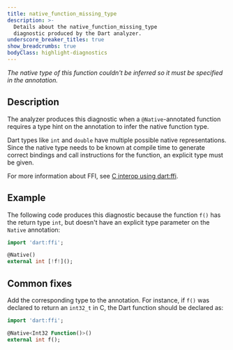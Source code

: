 ```yaml
---
title: native_function_missing_type
description: >-
  Details about the native_function_missing_type
  diagnostic produced by the Dart analyzer.
underscore_breaker_titles: true
show_breadcrumbs: true
bodyClass: highlight-diagnostics
---
```


_The native type of this function couldn't be inferred so it must be specified
in the annotation._

## Description

The analyzer produces this diagnostic when a `@Native`-annotated function
requires a type hint on the annotation to infer the native function type.

Dart types like `int` and `double` have multiple possible native
representations. Since the native type needs to be known at compile time
to generate correct bindings and call instructions for the function, an
explicit type must be given.

For more information about FFI, see [C interop using dart:ffi][ffi].

## Example

The following code produces this diagnostic because the function `f()` has
the return type `int`, but doesn't have an explicit type parameter on the
`Native` annotation:

```dart
import 'dart:ffi';

@Native()
external int [!f!]();
```

## Common fixes

Add the corresponding type to the annotation. For instance, if `f()` was
declared to return an `int32_t` in C, the Dart function should be declared
as:

```dart
import 'dart:ffi';

@Native<Int32 Function()>()
external int f();
```

[ffi]: /interop/c-interop
